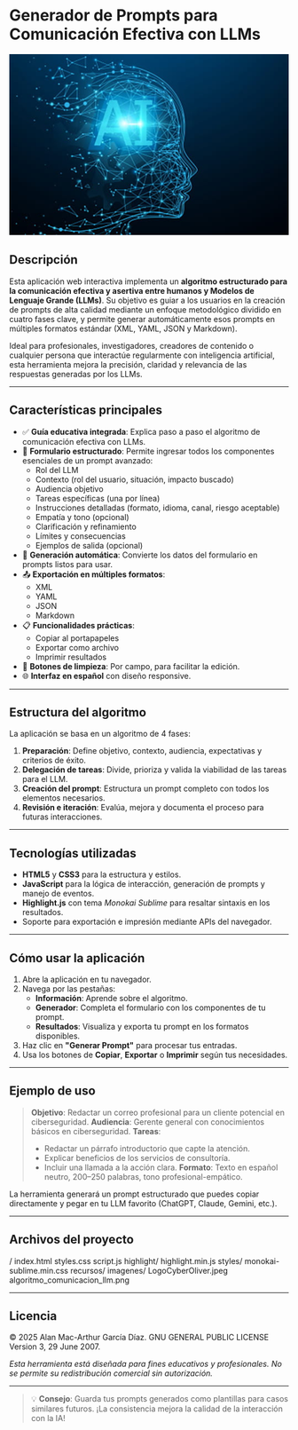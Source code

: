 # Generador de Prompts para Comunicación Efectiva con LLMs

![Logo CyberOliver](recursos/imagenes/LogoCyberOliver.jpeg)

## Descripción

Esta aplicación web interactiva implementa un **algoritmo estructurado para la comunicación efectiva y asertiva entre humanos y Modelos de Lenguaje Grande (LLMs)**. Su objetivo es guiar a los usuarios en la creación de prompts de alta calidad mediante un enfoque metodológico dividido en cuatro fases clave, y permite generar automáticamente esos prompts en múltiples formatos estándar (XML, YAML, JSON y Markdown).

Ideal para profesionales, investigadores, creadores de contenido o cualquier persona que interactúe regularmente con inteligencia artificial, esta herramienta mejora la precisión, claridad y relevancia de las respuestas generadas por los LLMs.

---

## Características principales

- ✅ **Guía educativa integrada**: Explica paso a paso el algoritmo de comunicación efectiva con LLMs.
- 🧠 **Formulario estructurado**: Permite ingresar todos los componentes esenciales de un prompt avanzado:
  - Rol del LLM
  - Contexto (rol del usuario, situación, impacto buscado)
  - Audiencia objetivo
  - Tareas específicas (una por línea)
  - Instrucciones detalladas (formato, idioma, canal, riesgo aceptable)
  - Empatía y tono (opcional)
  - Clarificación y refinamiento
  - Límites y consecuencias
  - Ejemplos de salida (opcional)
- 🔄 **Generación automática**: Convierte los datos del formulario en prompts listos para usar.
- 📤 **Exportación en múltiples formatos**:
  - XML
  - YAML
  - JSON
  - Markdown
- 📋 **Funcionalidades prácticas**:
  - Copiar al portapapeles
  - Exportar como archivo
  - Imprimir resultados
- 🧹 **Botones de limpieza**: Por campo, para facilitar la edición.
- 🌐 **Interfaz en español** con diseño responsive.

---

## Estructura del algoritmo

La aplicación se basa en un algoritmo de 4 fases:

1. **Preparación**: Define objetivo, contexto, audiencia, expectativas y criterios de éxito.
2. **Delegación de tareas**: Divide, prioriza y valida la viabilidad de las tareas para el LLM.
3. **Creación del prompt**: Estructura un prompt completo con todos los elementos necesarios.
4. **Revisión e iteración**: Evalúa, mejora y documenta el proceso para futuras interacciones.

---

## Tecnologías utilizadas

- **HTML5** y **CSS3** para la estructura y estilos.
- **JavaScript** para la lógica de interacción, generación de prompts y manejo de eventos.
- **Highlight.js** con tema *Monokai Sublime* para resaltar sintaxis en los resultados.
- Soporte para exportación e impresión mediante APIs del navegador.

---

## Cómo usar la aplicación

1. Abre la aplicación en tu navegador.
2. Navega por las pestañas:
   - **Información**: Aprende sobre el algoritmo.
   - **Generador**: Completa el formulario con los componentes de tu prompt.
   - **Resultados**: Visualiza y exporta tu prompt en los formatos disponibles.
3. Haz clic en **"Generar Prompt"** para procesar tus entradas.
4. Usa los botones de **Copiar**, **Exportar** o **Imprimir** según tus necesidades.

---

## Ejemplo de uso

> **Objetivo**: Redactar un correo profesional para un cliente potencial en ciberseguridad.
> **Audiencia**: Gerente general con conocimientos básicos en ciberseguridad.
> **Tareas**:
> - Redactar un párrafo introductorio que capte la atención.
> - Explicar beneficios de los servicios de consultoría.
> - Incluir una llamada a la acción clara.
> **Formato**: Texto en español neutro, 200–250 palabras, tono profesional-empático.

La herramienta generará un prompt estructurado que puedes copiar directamente y pegar en tu LLM favorito (ChatGPT, Claude, Gemini, etc.).

---

## Archivos del proyecto

/
  index.html
  styles.css
  script.js
  highlight/
    highlight.min.js
    styles/
      monokai-sublime.min.css
  recursos/
    imagenes/
      LogoCyberOliver.jpeg
      algoritmo_comunicacion_llm.png

---
## Licencia

© 2025 Alan Mac-Arthur García Díaz. GNU GENERAL PUBLIC LICENSE Version 3, 29 June 2007.

*Esta herramienta está diseñada para fines educativos y profesionales. No se permite su redistribución comercial sin autorización.*

---

> 💡 **Consejo**: Guarda tus prompts generados como plantillas para casos similares futuros. ¡La consistencia mejora la calidad de la interacción con la IA!
